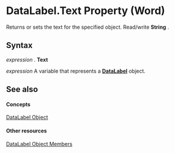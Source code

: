
# DataLabel.Text Property (Word)

Returns or sets the text for the specified object. Read/write  **String** .


## Syntax

 _expression_ . **Text**

 _expression_ A variable that represents a **[DataLabel](b955596d-ac94-1e18-4e72-cdf090fc1f9e.md)** object.


## See also


#### Concepts


[DataLabel Object](b955596d-ac94-1e18-4e72-cdf090fc1f9e.md)
#### Other resources


[DataLabel Object Members](91b7aae6-c3ab-56f6-1757-11b15bc9ec03.md)
